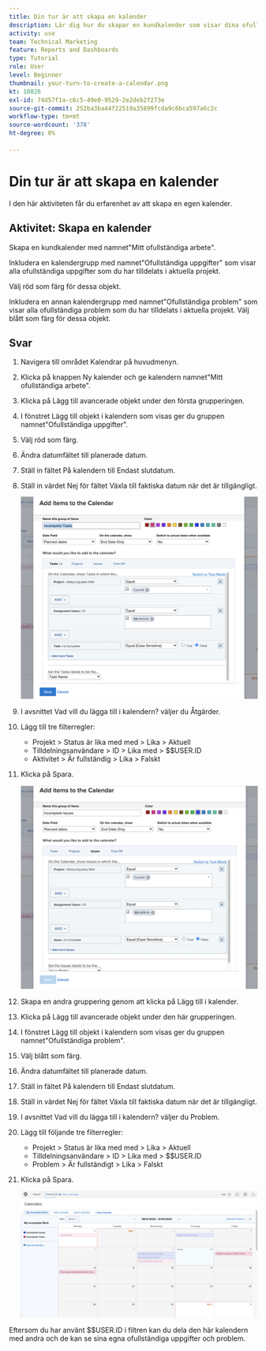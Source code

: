 ```yaml
---
title: Din tur är att skapa en kalender
description: Lär dig hur du skapar en kundkalender som visar dina ofullständiga uppgifter och problem.
activity: use
team: Technical Marketing
feature: Reports and Dashboards
type: Tutorial
role: User
level: Beginner
thumbnail: your-turn-to-create-a-calendar.png
kt: 10026
exl-id: 74d57f1a-c6c5-49e0-9529-2e2deb2f273e
source-git-commit: 252ba3ba44f22519a35899fcda9c6bca597a6c2c
workflow-type: tm+mt
source-wordcount: '378'
ht-degree: 0%

---
```


# Din tur är att skapa en kalender

I den här aktiviteten får du erfarenhet av att skapa en egen kalender.

## Aktivitet: Skapa en kalender

Skapa en kundkalender med namnet&quot;Mitt ofullständiga arbete&quot;.

Inkludera en kalendergrupp med namnet&quot;Ofullständiga uppgifter&quot; som visar alla ofullständiga uppgifter som du har tilldelats i aktuella projekt.

Välj röd som färg för dessa objekt.

Inkludera en annan kalendergrupp med namnet&quot;Ofullständiga problem&quot; som visar alla ofullständiga problem som du har tilldelats i aktuella projekt. Välj blått som färg för dessa objekt.

## Svar

1. Navigera till området Kalendrar på huvudmenyn.
1. Klicka på knappen Ny kalender och ge kalendern namnet&quot;Mitt ofullständiga arbete&quot;.
1. Klicka på Lägg till avancerade objekt under den första grupperingen.
1. I fönstret Lägg till objekt i kalendern som visas ger du gruppen namnet&quot;Ofullständiga uppgifter&quot;.
1. Välj röd som färg.
1. Ändra datumfältet till planerade datum.
1. Ställ in fältet På kalendern till Endast slutdatum.
1. Ställ in värdet Nej för fältet Växla till faktiska datum när det är tillgängligt.

   ![En bild av skärmen där du kan lägga till objekt i en kalender](assets/calendar-activity-1.png)

1. I avsnittet Vad vill du lägga till i kalendern? väljer du Åtgärder.
1. Lägg till tre filterregler:

   * Projekt > Status är lika med med > Lika > Aktuell
   * Tilldelningsanvändare > ID > Lika med > $$USER.ID
   * Aktivitet > Är fullständig > Lika > Falskt

1. Klicka på Spara.

   ![En bild av skärmen där du kan lägga till objekt i en kalender](assets/calendar-activity-2.png)

1. Skapa en andra gruppering genom att klicka på Lägg till i kalender.
1. Klicka på Lägg till avancerade objekt under den här grupperingen.
1. I fönstret Lägg till objekt i kalendern som visas ger du gruppen namnet&quot;Ofullständiga problem&quot;.
1. Välj blått som färg.
1. Ändra datumfältet till planerade datum.
1. Ställ in fältet På kalendern till Endast slutdatum.
1. Ställ in värdet Nej för fältet Växla till faktiska datum när det är tillgängligt.
1. I avsnittet Vad vill du lägga till i kalendern? väljer du Problem.
1. Lägg till följande tre filterregler:

   * Projekt > Status är lika med med > Lika > Aktuell
   * Tilldelningsanvändare > ID > Lika med > $$USER.ID
   * Problem > Är fullständigt > Lika > Falskt

1. Klicka på Spara.

   ![En bild av skärmen där du kan lägga till objekt i en kalender](assets/calendar-activity-3.png)

Eftersom du har använt $$USER.ID i filtren kan du dela den här kalendern med andra och de kan se sina egna ofullständiga uppgifter och problem.
